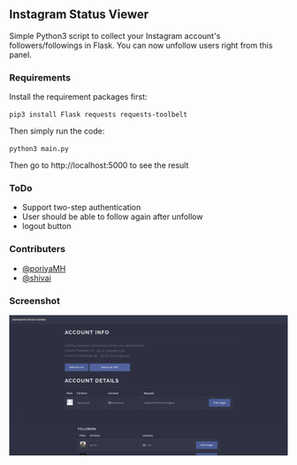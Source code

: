 ## Instagram Status Viewer

Simple Python3 script to collect your Instagram account's followers/followings in Flask. You can now unfollow users right from this panel.

### Requirements

Install the requirement packages first:

`pip3 install Flask requests requests-toolbelt`

Then simply run the code:

`python3 main.py`

Then go to http://localhost:5000 to see the result

### ToDo

- Support two-step authentication
- User should be able to follow again after unfollow
- logout button

### Contributers

- [@poriyaMH](https://github.com/poriyaMH)
- [@shivai](https://github.com/shivai)

### Screenshot

![screenshot.png](screenshot.png)
